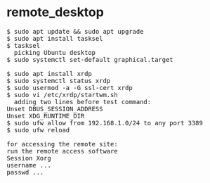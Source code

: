 # remote_desktop
<pre>
$ sudo apt update && sudo apt upgrade 
$ sudo apt install tasksel 
$ tasksel
  picking Ubuntu desktop
$ sudo systemctl set-default graphical.target 

$ sudo apt install xrdp
$ sudo systemctl status xrdp
$ sudo usermod -a -G ssl-cert xrdp 
$ sudo vi /etc/xrdp/startwm.sh 
  adding two lines before test command:
Unset DBUS_SESSION_ADDRESS
Unset XDG_RUNTIME_DIR
$ sudo ufw allow from 192.168.1.0/24 to any port 3389 
$ sudo ufw reload

for accessing the remote site:
run the remote access software
Session Xorg
username ...
passwd ...
</pre>
